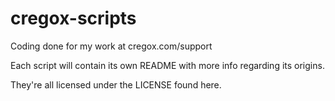 # cregox-scripts
Coding done for my work at cregox.com/support

Each script will contain its own README with more info regarding its origins.

They're all licensed under the LICENSE found here.
